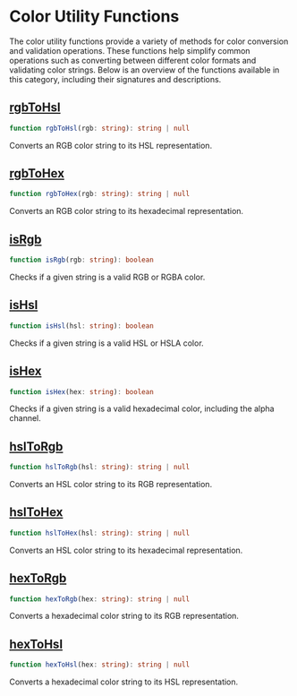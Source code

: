 # Color Utility Functions

The color utility functions provide a variety of methods for color conversion and validation operations. These functions help simplify common operations such as converting between different color formats and validating color strings. Below is an overview of the functions available in this category, including their signatures and descriptions.

## [rgbToHsl](./rgbToHsl.md)
```typescript
function rgbToHsl(rgb: string): string | null
```
Converts an RGB color string to its HSL representation.

## [rgbToHex](./rgbToHex.md)
```typescript
function rgbToHex(rgb: string): string | null
```
Converts an RGB color string to its hexadecimal representation.

## [isRgb](./isRgb.md)
```typescript
function isRgb(rgb: string): boolean
```
Checks if a given string is a valid RGB or RGBA color.

## [isHsl](./isHsl.md)
```typescript
function isHsl(hsl: string): boolean
```
Checks if a given string is a valid HSL or HSLA color.

## [isHex](./isHex.md)
```typescript
function isHex(hex: string): boolean
```
Checks if a given string is a valid hexadecimal color, including the alpha channel.

## [hslToRgb](./hslToRgb.md)
```typescript
function hslToRgb(hsl: string): string | null
```
Converts an HSL color string to its RGB representation.

## [hslToHex](./hslToHex.md)
```typescript
function hslToHex(hsl: string): string | null
```
Converts an HSL color string to its hexadecimal representation.

## [hexToRgb](./hexToRgb.md)
```typescript
function hexToRgb(hex: string): string | null
```
Converts a hexadecimal color string to its RGB representation.

## [hexToHsl](./hexToHsl.md)
```typescript
function hexToHsl(hex: string): string | null
```
Converts a hexadecimal color string to its HSL representation.
